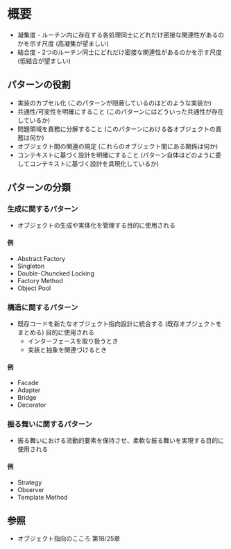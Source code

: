 # 概要
- 凝集度 - ルーチン内に存在する各処理同士にどれだけ密接な関連性があるのかを示す尺度 (高凝集が望ましい)
- 結合度 - 2つのルーチン同士にどれだけ密接な関連性があるのかを示す尺度 (低結合が望ましい)

## パターンの役割
- 実装のカプセル化
  (このパターンが隠蔽しているのはどのような実装か)
- 共通性/可変性を明確にすること
  (このパターンにはどういった共通性が存在しているか)
- 問題領域を責務に分解すること
  (このパターンにおける各オブジェクトの責務は何か)
- オブジェクト間の関連の規定
  (これらのオブジェクト間にある関係は何か)
- コンテキストに基づく設計を明確にすること
  (パターン自体はどのように委してコンテキストに基づく設計を具現化しているか)

## パターンの分類
### 生成に関するパターン
- オブジェクトの生成や実体化を管理する目的に使用される

#### 例
- Abstract Factory
- Singleton
- Double-Chuncked Locking
- Factory Method
- Object Pool

### 構造に関するパターン
- 既存コードを新たなオブジェクト指向設計に統合する (既存オブジェクトをまとめる) 目的に使用される
  - インターフェースを取り扱うとき
  - 実装と抽象を関連づけるとき

#### 例
- Facade
- Adapter
- Bridge
- Decorator

### 振る舞いに関するパターン
- 振る舞いにおける流動的要素を保持させ、柔軟な振る舞いを実現する目的に使用される

#### 例
- Strategy
- Observer
- Template Method

## 参照
- オブジェクト指向のこころ 第18/25章
